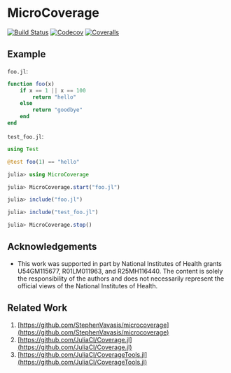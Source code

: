 # MicroCoverage

[![Build Status](https://travis-ci.com/bcbi/MicroCoverage.jl.svg?branch=master)](https://travis-ci.com/bcbi/MicroCoverage.jl/branches)
[![Codecov](https://codecov.io/gh/bcbi/MicroCoverage.jl/branch/master/graph/badge.svg)](https://codecov.io/gh/bcbi/MicroCoverage.jl)
[![Coveralls](https://coveralls.io/repos/github/bcbi/MicroCoverage.jl/badge.svg?branch=master)](https://coveralls.io/github/bcbi/MicroCoverage.jl?branch=master)

## Example

`foo.jl`:
```julia
function foo(x)
    if x == 1 || x == 100
        return "hello"
    else
        return "goodbye"
    end
end
```

`test_foo.jl`:
```julia
using Test

@test foo(1) == "hello"
```

```julia
julia> using MicroCoverage

julia> MicroCoverage.start("foo.jl")

julia> include("foo.jl")

julia> include("test_foo.jl")

julia> MicroCoverage.stop()
```

## Acknowledgements

- This work was supported in part by National Institutes of Health grants U54GM115677, R01LM011963, and R25MH116440. The content is solely the responsibility of the authors and does not necessarily represent the official views of the National Institutes of Health.

## Related Work

1. [https://github.com/StephenVavasis/microcoverage](https://github.com/StephenVavasis/microcoverage)
2. [https://github.com/JuliaCI/Coverage.jl](https://github.com/JuliaCI/Coverage.jl)
3. [https://github.com/JuliaCI/CoverageTools.jl](https://github.com/JuliaCI/CoverageTools.jl)
